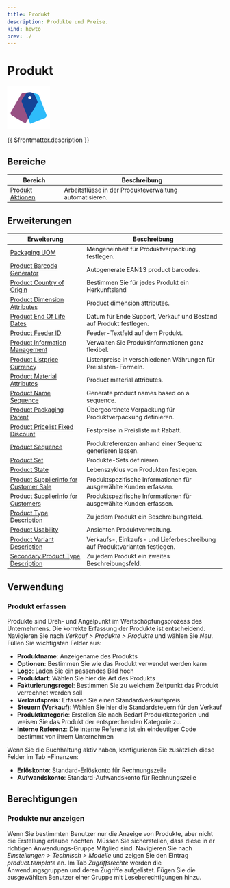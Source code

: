 ```yaml
---
title: Produkt
description: Produkte und Preise.
kind: howto
prev: ./
---
```

# Produkt
![](attachments/icons_odoo_product.png)

{{ $frontmatter.description }}

## Bereiche

| Bereich                                  | Beschreibung                                            |
| ---------------------------------------- | ------------------------------------------------------- |
| [Produkt Aktionen](Product%20Actions.md) | Arbeitsflüsse in der Produkteverwaltung automatisieren. |

## Erweiterungen

| Erweiterung                                                                                 | Beschreibung                                                                |
| ------------------------------------------------------------------------------------------- | --------------------------------------------------------------------------- |
| [Packaging UOM](Packaging%20UOM.md)                                                         | Mengeneinheit für Produktverpackung festlegen.                              |
| [Product Barcode Generator](Product%20Barcode%20Generator.md)                               | Autogenerate EAN13 product barcodes.                                        |
| [Product Country of Origin](Product%20Country%20of%20Origin.md)                             | Bestimmen Sie für jedes Produkt ein Herkunftsland                           |
| [Product Dimension Attributes](Product%20Dimension%20Attributes.md)                         | Product dimension attributes.                                               |
| [Product End Of Life Dates](Product%20End%20Of%20Life%20Dates.md)                           | Datum für Ende Support, Verkauf und Bestand auf Produkt festlegen.          |
| [Product Feeder ID](Product%20Feeder%20ID.md)                                               | Feeder-Textfeld auf dem Produkt.                                            |
| [Product Information Management](Product%20Information%20Management.md)                     | Verwalten Sie Produktinformationen ganz flexibel.                           |
| [Product Listprice Currency](Product%20Listprice%20Currency.md)                             | Listenpreise in verschiedenen Währungen für Preislisten-Formeln.            |
| [Product Material Attributes](Product%20Material%20Attributes.md)                           | Product material attributes.                                                |
| [Product Name Sequence](Product%20Name%20Sequence.md)                                       | Generate product names based on a sequence.                                 |
| [Product Packaging Parent](Product%20Packaging%20Parent.md)                                 | Übergeordnete Verpackung für Produktverpackung definieren.                  |
| [Product Pricelist Fixed Discount](Product%20Pricelist%20Fixed%20Discount.md)               | Festpreise in Preisliste mit Rabatt.                                        |
| [Product Sequence](Product%20Sequence.md)                                                   | Produkreferenzen anhand einer Sequenz generieren lassen.                    |
| [Product Set](Product%20Set.md)                                                             | Produkte-Sets definieren.                                                   |
| [Product State](Product%20State.md)                                                         | Lebenszyklus von Produkten festlegen.                                       |
| [Product Supplierinfo for Customer Sale](Product%20Supplierinfo%20for%20Customer%20Sale.md) | Produktspezifische Informationen für ausgewählte Kunden erfassen.           |
| [Product Supplierinfo for Customers](Product%20Supplierinfo%20for%20Customers.md)           | Produktspezifische Informationen für ausgewählte Kunden erfassen.           |
| [Product Type Description](Product%20Type%20Description.md)                                 | Zu jedem Produkt ein Beschreibungsfeld.                                     |
| [Product Usability](Product%20Usability.md)                                                 | Ansichten Produktverwaltung.                                                |
| [Product Variant Description](Product%20Variant%20Description.md)                           | Verkaufs-, Einkaufs- und Lieferbeschreibung auf Produktvarianten festlegen. |
| [Secondary Product Type Description](Secondary%20Product%20Type%20Description.md)           | Zu jedem Produkt ein zweites Beschreibungsfeld.                             |

## Verwendung

### Produkt erfassen

Produkte sind Dreh- und Angelpunkt im Wertschöpfungsprozess des Unternehmens. Die korrekte Erfassung der Produkte ist entscheidend. Navigieren Sie nach *Verkauf > Produkte > Produkte* und wählen Sie *Neu*. Füllen Sie wichtigsten Felder aus:

* **Produktname**: Anzeigename des Produkts
* **Optionen**: Bestimmen Sie wie das Produkt verwendet werden kann
* **Logo**: Laden Sie ein passendes Bild hoch
* **Produktart**: Wählen Sie hier die Art des Produkts
* **Fakturierungsregel**: Bestimmen Sie zu welchem Zeitpunkt das Produkt verrechnet werden soll
* **Verkaufspreis**: Erfassen Sie einen Standardverkaufspreis
* **Steuern (Verkauf)**: Wählen Sie hier die Standardsteuern für den Verkauf
* **Produktkategorie**: Erstellen Sie nach Bedarf Produktkategorien und weisen Sie das Produkt der entsprechenden Kategorie zu.
* **Interne Referenz**: Die interne Referenz ist ein eindeutiger Code bestimmt von ihrem Unternehmen

Wenn Sie die Buchhaltung aktiv haben, konfigurieren Sie zusätzlich diese Felder im Tab *Finanzen:

* **Erlöskonto**: Standard-Erlöskonto für Rechnungszeile
* **Aufwandskonto**: Standard-Aufwandskonto für Rechnungszeile


## Berechtigungen

### Produkte nur anzeigen

Wenn Sie bestimmten Benutzer nur die Anzeige von Produkte, aber nicht die Erstellung erlaube nöchten. Müssen Sie sicherstellen, dass diese in er richtigen Anwendungs-Gruppe Mitglied sind. Navigieren Sie nach *Einstellungen > Technisch > Modelle* und zeigen Sie den Eintrag *product.template* an. Im Tab *Zugriffsrechte* werden die Anwendungsgruppen und deren Zugriffe aufgelistet. Fügen Sie die ausgewählten Benutzer einer Gruppe mit Leseberechtigungen hinzu.
